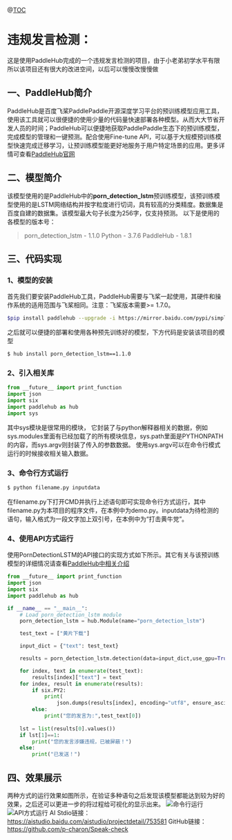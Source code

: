 ﻿@[TOC](PaddleHub创意大赛之违规发言检测)

# 违规发言检测：

这是使用PaddleHub完成的一个违规发言检测的项目，由于小老弟初学水平有限所以该项目还有很大的改进空间，以后可以慢慢改慢慢做
## 一、PaddleHub简介
PaddleHub是百度飞桨PaddlePaddle开源深度学习平台的预训练模型应用工具，使用该工具就可以很便捷的使用少量的代码量快速部署各种模型。从而大大节省开发人员的时间；PaddleHub可以便捷地获取PaddlePaddle生态下的预训练模型，完成模型的管理和一键预测。配合使用Fine-tune API，可以基于大规模预训练模型快速完成迁移学习，让预训练模型能更好地服务于用户特定场景的应用。更多详情可查看[PaddleHub官网](https://www.paddlepaddle.org.cn/hub)
## 二、模型简介
该模型使用的是PaddleHub中的**porn_detection_lstm**预训练模型，该预训练模型使用的是LSTM网络结构并按字粒度进行切词，具有较高的分类精度。数据集是百度自建的数据集。该模型最大句子长度为256字，仅支持预测。
以下是使用的各模型的版本号：
> porn_detection_lstm - 1.1.0
> Python - 3.7.6
> PaddleHub - 1.8.1
## 三、代码实现
### 1、模型的安装
首先我们要安装PaddleHub工具，PaddleHub需要与飞桨一起使用，其硬件和操作系统的适用范围与飞桨相同。注意：飞桨版本需要>= 1.7.0。

```bash
$pip install paddlehub --upgrade -i https://mirror.baidu.com/pypi/simple  # 安装最新版本，使用百度源
```
之后就可以便捷的部署和使用各种预先训练好的模型，下方代码是安装该项目的模型

```bash
$ hub install porn_detection_lstm==1.1.0
```
### 2、引入相关库
```python
from __future__ import print_function
import json
import six
import paddlehub as hub
import sys
```
其中sys模块是很常用的模块， 它封装了与python解释器相关的数据，例如sys.modules里面有已经加载了的所有模块信息，sys.path里面是PYTHONPATH的内容，而sys.argv则封装了传入的参数数据。
使用sys.argv可以在命令行模式运行的时候接收相关输入数据。
### 3、命令行方式运行

```python
$ python filename.py inputdata
```
在filename.py下打开CMD并执行上述语句即可实现命令行方式运行，其中filename.py为本项目的程序文件，在本例中为demo.py。inputdata为待检测的语句，输入格式为一段文字加上双引号，在本例中为“打击黄牛党”。

### 4、使用API方式运行
使用PornDetectionLSTM的API接口的实现方式如下所示。其它有关与该预训练模型的详细情况请查看[PaddleHub中相关介绍](https://www.paddlepaddle.org.cn/hubdetail?name=porn_detection_lstm&en_category=TextCensorship)

```python
from __future__ import print_function
import json
import six
import paddlehub as hub

if __name__ == "__main__":
    # Load porn_detection_lstm module
    porn_detection_lstm = hub.Module(name="porn_detection_lstm")

    test_text = ["黄片下载"]

    input_dict = {"text": test_text}

    results = porn_detection_lstm.detection(data=input_dict,use_gpu=True, batch_size=1)

    for index, text in enumerate(test_text):
        results[index]["text"] = text
    for index, result in enumerate(results):
        if six.PY2:
            print(
                json.dumps(results[index], encoding="utf8", ensure_ascii=False))
        else:
            print("您的发言为:",test_text[0])
            
    lst = list(results[0].values())
    if lst[1]==1:
        print("您的发言涉嫌违规，已被屏蔽！")
    else:
        print("已发送！")
```

## 四、效果展示
两种方式的运行效果如图所示，在验证多种语句之后发现该模型都能达到较为好的效果，之后还可以更进一步的将过程给可视化的显示出来。
![命令行运行](https://img-blog.csdnimg.cn/20200824163604195.jpg?x-oss-process=image/watermark,type_ZmFuZ3poZW5naGVpdGk,shadow_10,text_aHR0cHM6Ly9ibG9nLmNzZG4ubmV0L3FxXzM4NTM2MzEz,size_16,color_FFFFFF,t_70#pic_center)
![API方式运行](https://img-blog.csdnimg.cn/20200824164120117.jpg?x-oss-process=image/watermark,type_ZmFuZ3poZW5naGVpdGk,shadow_10,text_aHR0cHM6Ly9ibG9nLmNzZG4ubmV0L3FxXzM4NTM2MzEz,size_16,color_FFFFFF,t_70#pic_center)
AI Stdio链接：https://aistudio.baidu.com/aistudio/projectdetail/753581
GitHub链接：https://github.com/p-charon/Speak-check
